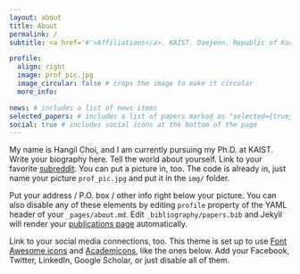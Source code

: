 ```yaml
---
layout: about
title: About
permalink: /
subtitle: <a href='#'>Affiliations</a>. KAIST. Daejeon. Republic of Korea.

profile:
  align: right
  image: prof_pic.jpg
  image_circular: false # crops the image to make it circular
  more_info:

news: # includes a list of news items
selected_papers: # includes a list of papers marked as "selected={true}"
social: true # includes social icons at the bottom of the page
---
```


My name is Hangil Choi, and I am currently pursuing my Ph.D. at KAIST.
Write your biography here. Tell the world about yourself. Link to your favorite [subreddit](http://reddit.com). You can put a picture in, too. The code is already in, just name your picture `prof_pic.jpg` and put it in the `img/` folder.

Put your address / P.O. box / other info right below your picture. You can also disable any of these elements by editing `profile` property of the YAML header of your `_pages/about.md`. Edit `_bibliography/papers.bib` and Jekyll will render your [publications page](/al-folio/publications/) automatically.

Link to your social media connections, too. This theme is set up to use [Font Awesome icons](https://fontawesome.com/) and [Academicons](https://jpswalsh.github.io/academicons/), like the ones below. Add your Facebook, Twitter, LinkedIn, Google Scholar, or just disable all of them.

